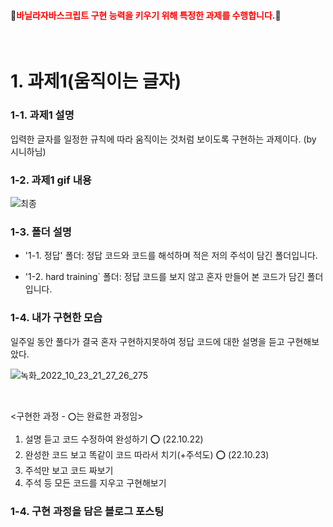 
#### 💛<span style='color:red'>바닐라자바스크립트 구현 능력을 키우기 위해 특정한 과제를 수행합니다.</span>💛
<br>

# 1. 과제1(움직이는 글자)

### 1-1. 과제1 설명

입력한 글자를 일정한 규칙에 따라 움직이는 것처럼 보이도록 구현하는 과제이다. (by 시니하님)

### 1-2. 과제1 gif 내용

![최종](https://user-images.githubusercontent.com/101965666/197389533-8c2fe699-ea78-4ab2-a3c9-d29698376ab3.gif)

### 1-3. 폴더 설명
- '1-1. 정답' 폴더: 정답 코드와 코드를 해석하며 적은 저의 주석이 담긴 폴더입니다.

- '1-2. hard training` 폴더: 정답 코드를 보지 않고 혼자 만들어 본 코드가 담긴 폴더입니다.

### 1-4. 내가 구현한 모습
일주일 동안 풀다가 결국 혼자 구현하지못하여 정답 코드에 대한 설명을 듣고 구현해보았다. 

![녹화_2022_10_23_21_27_26_275](https://user-images.githubusercontent.com/101965666/197392199-0d4f923e-ecdb-4838-b314-d055d3730473.gif)

<br>

<구현한 과정 - `⭕`는 완료한 과정임>
1. 설명 듣고 코드 수정하여 완성하기 ⭕ (22.10.22) 
2. 완성한 코드 보고 똑같이 코드 따라서 치기(+주석도) ⭕ (22.10.23)
3. 주석만 보고 코드 짜보기
4. 주석 등 모든 코드를 지우고 구현해보기


### 1-4. 구현 과정을 담은 블로그 포스팅 
<a href=''></a>